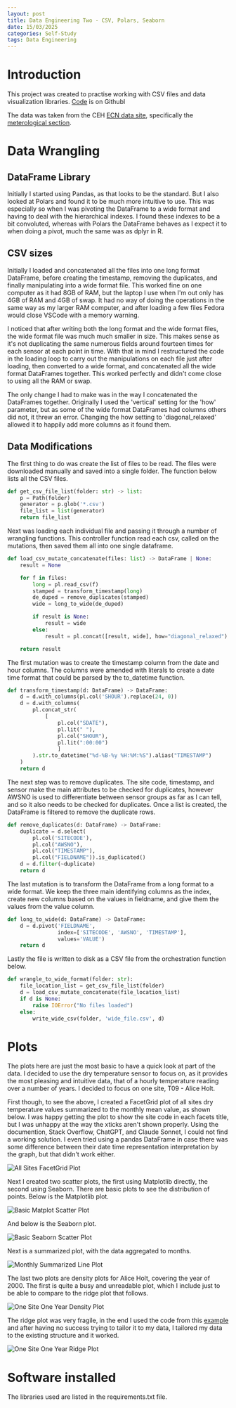 ```yaml
---
layout: post
title: Data Engineering Two - CSV, Polars, Seaborn
date: 15/03/2025
categories: Self-Study
tags: Data Engineering
---
```

# Introduction

This project was created to practise working with CSV files and data visualization libraries. [Code](https://github.com/ogladr-kjarr/data-engineering-two) is on Githubl

The data was taken from the CEH [ECN data site](https://catalogue.ceh.ac.uk/datastore/eidchub/fc9bcd1c-e3fc-4c5a-b569-2fe62d40f2f5/), specifically the [meterological section](https://catalogue.ceh.ac.uk/datastore/eidchub/fc9bcd1c-e3fc-4c5a-b569-2fe62d40f2f5/).


# Data Wrangling

## DataFrame Library

Initially I started using Pandas, as that looks to be the standard. But I also looked at Polars and found it to be much more intuitive to use. This was especially so when I was pivoting the DataFrame to a wide format and having to deal with the hierarchical indexes. I found these indexes to be a bit convoluted, whereas with Polars the DataFrame behaves as I expect it to when doing a pivot, much the same was as dplyr in R.

## CSV sizes

Initially I loaded and concatenated all the files into one long format DataFrame, before creating the timestamp, removing the duplicates, and finally manipulating into a wide format file.  This worked fine on one computer as it had 8GB of RAM, but the laptop I use when I'm out only has 4GB of RAM and 4GB of swap. It had no way of doing the operations in the same way as my larger RAM computer, and after loading a few files Fedora would close VSCode with a memory warning.

I noticed that after writing both the long format and the wide format files, the wide format file was much much smaller in size. This makes sense as it's not duplicating the same numerous fields around fourteen times for each sensor at each point in time. With that in mind I restructured the code in the loading loop to carry out the manipulations on each file just after loading, then converted to a wide format, and concatenated all the wide format DataFrames together. This worked perfectly and didn't come close to using all the RAM or swap.

The only change I had to make was in the way I concatenated the DataFrames together. Originally I used the 'vertical' setting for the 'how' parameter, but as some of the wide format DataFrames had columns others did not, it threw an error. Changing the how setting to 'diagonal_relaxed' allowed it to happily add more columns as it found them.

## Data Modifications

The first thing to do was create the list of files to be read. The files were downloaded manually and saved into a single folder. The function below lists all the CSV files.

```python
def get_csv_file_list(folder: str) -> list:
    p = Path(folder)
    generator = p.glob('*.csv')
    file_list = list(generator)
    return file_list
```

Next was loading each individual file and passing it through a number of wrangling functions. This controller function read each csv, called on the mutations, then saved them all into one single dataframe.

```python
def load_csv_mutate_concatenate(files: list) -> DataFrame | None:
    result = None

    for f in files:
        long = pl.read_csv(f)
        stamped = transform_timestamp(long)
        de_duped = remove_duplicates(stamped)
        wide = long_to_wide(de_duped)

        if result is None:
            result = wide
        else:
            result = pl.concat([result, wide], how="diagonal_relaxed")

    return result
```

The first mutation was to create the timestamp column from the date and hour columns. The columns were amended with literals to create a date time format that could be parsed by the to_datetime function.

```python
def transform_timestamp(d: DataFrame) -> DataFrame:
    d = d.with_columns(pl.col('SHOUR').replace(24, 0))
    d = d.with_columns(
        pl.concat_str(
            [
                pl.col("SDATE"),
                pl.lit(" "),
                pl.col("SHOUR"),
                pl.lit(":00:00")
                ]
        ).str.to_datetime("%d-%B-%y %H:%M:%S").alias("TIMESTAMP")
    )
    return d
```

The next step was to remove duplicates. The site code, timestamp, and sensor make the main attributes to be checked for duplicates, however AWSNO is used to differentiate between sensor groups as far as I can tell, and so it also needs to be checked for duplicates. Once a list is created, the DataFrame is filtered to remove the duplicate rows.

```python
def remove_duplicates(d: DataFrame) -> DataFrame:
    duplicate = d.select(
        pl.col('SITECODE'),
        pl.col("AWSNO"),
        pl.col("TIMESTAMP"),
        pl.col("FIELDNAME")).is_duplicated()
    d = d.filter(~duplicate)
    return d
```

The last mutation is to transform the DataFrame from a long format to a wide format. We keep the three main identifying columns as the index, create new columns based on the values in fieldname, and give them the values from the value column.

```python
def long_to_wide(d: DataFrame) -> DataFrame:
    d = d.pivot('FIELDNAME',
                index=['SITECODE', 'AWSNO', 'TIMESTAMP'],
                values='VALUE')
    return d
```

Lastly the file is written to disk as a CSV file from the orchestration function below.

```python
def wrangle_to_wide_format(folder: str):
    file_location_list = get_csv_file_list(folder)
    d = load_csv_mutate_concatenate(file_location_list)
    if d is None:
        raise IOError("No files loaded")
    else:
        write_wide_csv(folder, 'wide_file.csv', d)

```

# Plots

The plots here are just the most basic to have a quick look at part of the data. I decided to use the dry temperature sensor to focus on, as it provides the most pleasing and intuitive data, that of a hourly temperature reading over a number of years. I decided to focus on one site, T09 - Alice Holt.

First though, to see the above, I created a FacetGrid plot of all sites dry temperature values summarized to the monthly mean value, as shown below. I was happy getting the plot to show the site code in each facets title, but I was unhappy at the way the xticks aren't shown properly. Using the documention, Stack Overflow, ChatGPT, and Claude Sonnet, I could not find a working solution. I even tried using a pandas DataFrame in case there was some difference between their date time representation interpretation by the graph, but that didn't work either.

![All Sites FacetGrid Plot](/assets/img/2025-03-15-Data-Engineering-Two-CSV-Polars-Seaborn/facet-grid-seaborn.png)

Next I created two scatter plots, the first using Matplotlib directly, the second using Seaborn. There are basic plots to see the distribution of points. Below is the Matplotlib plot.

![Basic Matplot Scatter Plot](/assets/img/2025-03-15-Data-Engineering-Two-CSV-Polars-Seaborn/basic-matplotlib.png)

And below is the Seaborn plot.

![Basic Seaborn Scatter Plot](/assets/img/2025-03-15-Data-Engineering-Two-CSV-Polars-Seaborn/basic-seaborn.png)

Next is a summarized plot, with the data aggregated to months.

![Monthly Summarized Line Plot](/assets/img/2025-03-15-Data-Engineering-Two-CSV-Polars-Seaborn/monthly-summary-seaborn.png)

The last two plots are density plots for Alice Holt, covering the year of 2000. The first is quite a busy and unreadable plot, which I include just to be able to compare to the ridge plot that follows.

![One Site One Year Density Plot](/assets/img/2025-03-15-Data-Engineering-Two-CSV-Polars-Seaborn/one-site-monthly-seaborn.png)

The ridge plot was very fragile, in the end I used the code from this [example](https://seaborn.pydata.org/examples/kde_ridgeplot.html) and after having no success trying to tailor it to my data, I tailored my data to the existing structure and it worked. 

![One Site One Year Ridge Plot](/assets/img/2025-03-15-Data-Engineering-Two-CSV-Polars-Seaborn/one-site-monthly-ridge-seaborn.png)

# Software installed

The libraries used are listed in the requirements.txt file.